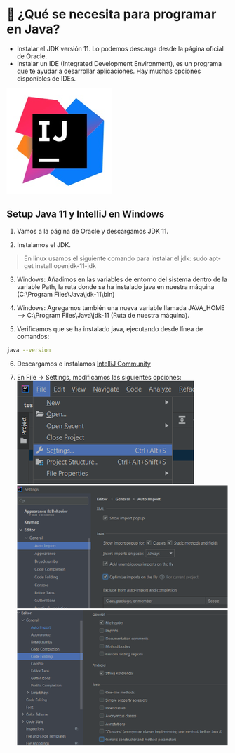 # 💾 ¿Qué se necesita para programar en Java?

+ Instalar el JDK versión 11. Lo podemos descarga desde la página oficial de Oracle.
+ Instalar un IDE (Integrated Development Environment), es un programa que te ayudar a desarrollar aplicaciones. Hay muchas opciones disponibles de IDEs.

![IntelliJ](../img/intellij1.jpg)

## Setup Java 11 y IntelliJ en Windows

1. Vamos a la página de Oracle y descargamos JDK 11.

2. Instalamos el JDK.

>En linux usamos el siguiente comando para instalar el jdk: sudo apt-get install openjdk-11-jdk

3. Windows: Añadimos en las variables de entorno del sistema dentro de la variable Path, la ruta donde se ha instalado java en nuestra máquina (C:\Program Files\Java\jdk-11\bin)

4. Windows: Agregamos también una nueva variable llamada JAVA_HOME --> C:\Program Files\Java\jdk-11 (Ruta de nuestra máquina).

5. Verificamos que se ha instalado java, ejecutando desde línea de comandos:

```bash
java --version
```

6. Descargamos e instalamos [IntelliJ Community](https://www.jetbrains.com/idea/download/#section=windows)

7. En File -> Settings, modificamos las siguientes opciones:
![IntelliJ](../img/settings.png)
![IntelliJ](../img/imports.png)
![IntelliJ](../img/codefolding.png)
